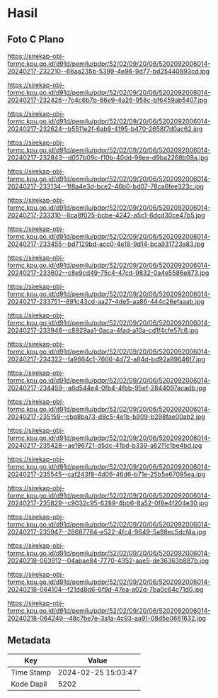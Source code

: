 # Hasil

## Foto C Plano

https://sirekap-obj-formc.kpu.go.id/d91d/pemilu/pdpr/52/02/09/20/06/5202092006014-20240217-232210--66aa235b-5399-4e96-9d77-bd25440893cd.jpg

https://sirekap-obj-formc.kpu.go.id/d91d/pemilu/pdpr/52/02/09/20/06/5202092006014-20240217-232426--7c4c6b7b-66e9-4a26-958c-bf6459ab5407.jpg

https://sirekap-obj-formc.kpu.go.id/d91d/pemilu/pdpr/52/02/09/20/06/5202092006014-20240217-232624--b5511e2f-6ab9-4195-b470-2658f7d0ac62.jpg

https://sirekap-obj-formc.kpu.go.id/d91d/pemilu/pdpr/52/02/09/20/06/5202092006014-20240217-232843--d057b09c-f10b-40dd-98ee-d9ba2268b09a.jpg

https://sirekap-obj-formc.kpu.go.id/d91d/pemilu/pdpr/52/02/09/20/06/5202092006014-20240217-233134--1f8a4e3d-bce2-46b0-bd07-78ca6fee323c.jpg

https://sirekap-obj-formc.kpu.go.id/d91d/pemilu/pdpr/52/02/09/20/06/5202092006014-20240217-233310--8ca8f025-bcbe-4242-a5c1-6dcd30ce47b5.jpg

https://sirekap-obj-formc.kpu.go.id/d91d/pemilu/pdpr/52/02/09/20/06/5202092006014-20240217-233455--bd7129bd-acc0-4e18-9d14-bca931723a83.jpg

https://sirekap-obj-formc.kpu.go.id/d91d/pemilu/pdpr/52/02/09/20/06/5202092006014-20240217-233602--c8e9cd49-75c4-47cd-9832-0a4e5586e873.jpg

https://sirekap-obj-formc.kpu.go.id/d91d/pemilu/pdpr/52/02/09/20/06/5202092006014-20240217-233751--891c43cd-aa27-4de5-aa86-444c26efaaab.jpg

https://sirekap-obj-formc.kpu.go.id/d91d/pemilu/pdpr/52/02/09/20/06/5202092006014-20240217-233948--c8929aa1-0aca-4fad-a10a-cd1f4cfe57c6.jpg

https://sirekap-obj-formc.kpu.go.id/d91d/pemilu/pdpr/52/02/09/20/06/5202092006014-20240217-234322--fa9664c1-7666-4d72-a84d-bd92a99646f7.jpg

https://sirekap-obj-formc.kpu.go.id/d91d/pemilu/pdpr/52/02/09/20/06/5202092006014-20240217-234459--a6d544e4-0fb4-4fbb-95ef-2844097acadb.jpg

https://sirekap-obj-formc.kpu.go.id/d91d/pemilu/pdpr/52/02/09/20/06/5202092006014-20240217-235159--cba8ba73-d8c5-4e1b-b909-b298fae00ab2.jpg

https://sirekap-obj-formc.kpu.go.id/d91d/pemilu/pdpr/52/02/09/20/06/5202092006014-20240217-235428--ae196721-d5dc-41bd-b339-a6211c1be4bd.jpg

https://sirekap-obj-formc.kpu.go.id/d91d/pemilu/pdpr/52/02/09/20/06/5202092006014-20240217-235545--caf243f8-4d06-46d6-b71e-25b5e67095ea.jpg

https://sirekap-obj-formc.kpu.go.id/d91d/pemilu/pdpr/52/02/09/20/06/5202092006014-20240217-235829--c9032c95-6289-4bb6-8a52-0f8e4f204e30.jpg

https://sirekap-obj-formc.kpu.go.id/d91d/pemilu/pdpr/52/02/09/20/06/5202092006014-20240217-235947--28687764-e522-4fc4-9649-5a98ec5dcf4a.jpg

https://sirekap-obj-formc.kpu.go.id/d91d/pemilu/pdpr/52/02/09/20/06/5202092006014-20240218-063912--04abae84-7770-4352-aae5-de36363b887b.jpg

https://sirekap-obj-formc.kpu.go.id/d91d/pemilu/pdpr/52/02/09/20/06/5202092006014-20240218-064104--f21dd8d6-6f9d-47ea-a02d-7ba0c64c71d0.jpg

https://sirekap-obj-formc.kpu.go.id/d91d/pemilu/pdpr/52/02/09/20/06/5202092006014-20240218-064249--48c7be7e-3a1a-4c93-aa91-08d5e0661632.jpg


## Metadata

| Key        | Value               |
| ---------- | ------------------- |
| Time Stamp | 2024-02-25 15:03:47 |
| Kode Dapil | 5202                |




